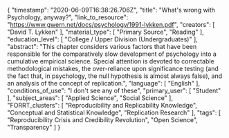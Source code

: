 {
    "timestamp": "2020-06-09T16:38:26.706Z",
    "title": "What's wrong with Psychology, anyway?",
    "link_to_resource": "https://www.gwern.net/docs/psychology/1991-lykken.pdf",
    "creators": [
        "David T. Lykken"
    ],
    "material_type": [
        "Primary Source",
        "Reading"
    ],
    "education_level": [
        "College / Upper Division (Undergraduates)"
    ],
    "abstract": "This chapter considers various factors that have been responsible for the comparatively slow development of psychology into a cumulative empirical science. Special attention is devoted to correctable methodological mistakes, the over-reliance upon significance testing (and the fact that, in psychology, the null hypothesis is almost always false), and an analysis of the concept of replication.",
    "language": [
        "English"
    ],
    "conditions_of_use": "I don't see any of these",
    "primary_user": [
        "Student"
    ],
    "subject_areas": [
        "Applied Science",
        "Social Science"
    ],
    "FORRT_clusters": [
        "Reproducibility and Replicability Knowledge",
        "Conceptual and Statistical Knowledge",
        "Replication Research"
    ],
    "tags": [
        "Reproducibility Crisis and Credibility Revolution",
        "Open Science",
        "Transparency"
    ]
}